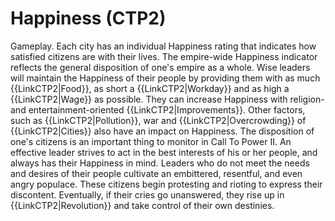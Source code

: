 # Happiness (CTP2)

Gameplay.
Each city has an individual Happiness rating that indicates how satisfied citizens are with their lives. The empire-wide Happiness indicator reflects the general disposition of one's empire as a whole. Wise leaders will maintain the Happiness of their people by providing them with as much {{LinkCTP2|Food}}, as short a {{LinkCTP2|Workday}} and as high a {{LinkCTP2|Wage}} as possible. They can increase Happiness with religion- and entertainment-oriented {{LinkCTP2|Improvements}}. Other factors, such as {{LinkCTP2|Pollution}}, war and {{LinkCTP2|Overcrowding}} of {{LinkCTP2|Cities}} also have an impact on Happiness.
The disposition of one's citizens is an important thing to monitor in Call To Power II. An effective leader strives to act in the best interests of his or her people, and always has their Happiness in mind. Leaders who do not meet the needs and desires of their people cultivate an embittered, resentful, and even angry populace. These citizens begin protesting and rioting to express their discontent. Eventually, if their cries go unanswered, they rise up in {{LinkCTP2|Revolution}} and take control of their own destinies.